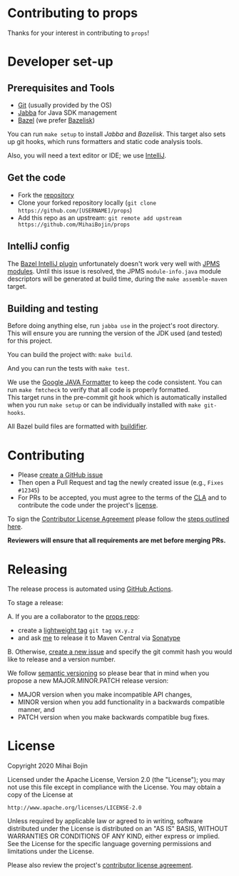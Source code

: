 # Contributing to props

Thanks for your interest in contributing to `props`! 


# Developer set-up


## Prerequisites and Tools 

- [Git](https://git-scm.com/) (usually provided by the OS)
- [Jabba](https://github.com/shyiko/jabba) for Java SDK management
- [Bazel](https://bazel.build/) (we prefer [Bazelisk](https://github.com/bazelbuild/bazelisk))

You can run `make setup` to install *Jabba* and *Bazelisk*.  This target also sets up git hooks,
which runs formatters and static code analysis tools.

Also, you will need a text editor or IDE; we use [IntelliJ](https://www.jetbrains.com/idea/).


## Get the code

- Fork the [repository](https://github.com/MihaiBojin/props)
- Clone your forked repository locally (`git clone https://github.com/[USERNAME]/props`)
- Add this repo as an upstream: `git remote add upstream https://github.com/MihaiBojin/props`


## IntelliJ config

The [Bazel IntelliJ plugin](https://ij.bazel.build) unfortunately doesn't work very well with
[JPMS modules](https://github.com/bazelbuild/intellij/issues/1992).
Until this issue is resolved, the JPMS `module-info.java` module descriptors will be generated
at build time, during the `make assemble-maven` target.


## Building and testing

Before doing anything else, run `jabba use` in the project's root directory.
This will ensure you are running the version of the JDK used (and tested) for this project.

You can build the project with: `make build`.

And you can run the tests with `make test`.

We use the [Google JAVA Formatter](https://github.com/google/google-java-format) to keep the code 
consistent.  You can run `make fmtcheck` to verify that all code is properly formatted.  
This target runs in the pre-commit git hook which is automatically installed when you run 
`make setup` or can be individually installed with `make git-hooks`. 

All Bazel build files are formatted with [buildifier](https://github.com/bazelbuild/buildtools/buildifier).


# Contributing

- Please [create a GitHub issue](https://github.com/MihaiBojin/props/issues/new)
- Then open a Pull Request and tag the newly created issue (e.g., `Fixes #12345`)
- For PRs to be accepted, you must agree to the terms of the [CLA](CLA.md) and to 
  contribute the code under the project's [license](./LICENSE).

To sign the [Contributor License Agreement](./CLA.md) please follow the 
[steps outlined here](./contributors/README.md). 

**Reviewers will ensure that all requirements are met before merging PRs.**


# Releasing

The release process is automated using [GitHub Actions](/.github/workflows/deploy-maven-central.yml).

To stage a release:

A. If you are a collaborator to the [props repo](https://github.com/MihaiBojin/props/):
- create a [lightweight tag](https://git-scm.com/book/en/v2/Git-Basics-Tagging#_lightweight_tags)
  `git tag vx.y.z`
- and ask [me](https://github.com/MihaiBojin) to release it to Maven Central 
  via [Sonatype](https://oss.sonatype.org/#stagingRepositories)

B. Otherwise, [create a new issue](https://github.com/MihaiBojin/props/issues/new) and specify the
git commit hash you would like to release and a version number.

We follow [semantic versioning](https://semver.org/) so please bear that in mind when you propose
a new MAJOR.MINOR.PATCH release version:
- MAJOR version when you make incompatible API changes,
- MINOR version when you add functionality in a backwards compatible manner, and
- PATCH version when you make backwards compatible bug fixes.


# License

Copyright 2020 Mihai Bojin

Licensed under the Apache License, Version 2.0 (the "License");
you may not use this file except in compliance with the License.
You may obtain a copy of the License at

    http://www.apache.org/licenses/LICENSE-2.0

Unless required by applicable law or agreed to in writing, software
distributed under the License is distributed on an "AS IS" BASIS,
WITHOUT WARRANTIES OR CONDITIONS OF ANY KIND, either express or implied.
See the License for the specific language governing permissions and
limitations under the License.

Please also review the project's [contributor license agreement](CLA.md).
